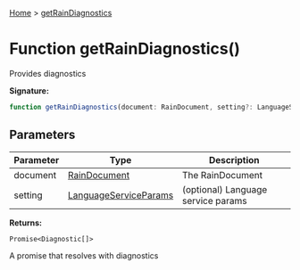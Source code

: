 [Home](../index.md) &gt; [getRainDiagnostics](./getraindiagnostics_2.md)

# Function getRainDiagnostics()

Provides diagnostics

<b>Signature:</b>

```typescript
function getRainDiagnostics(document: RainDocument, setting?: LanguageServiceParams): Promise<Diagnostic[]>;
```

## Parameters

|  Parameter | Type | Description |
|  --- | --- | --- |
|  document | [RainDocument](../classes/raindocument.md) | The RainDocument |
|  setting | [LanguageServiceParams](../interfaces/languageserviceparams.md) | (optional) Language service params |

<b>Returns:</b>

`Promise<Diagnostic[]>`

A promise that resolves with diagnostics

